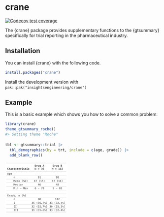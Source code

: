 
<!-- README.md is generated from README.Rmd. Please edit that file -->

# crane

<!-- badges: start -->

[![Codecov test
coverage](https://codecov.io/gh/insightsengineering/crane/graph/badge.svg)](https://app.codecov.io/gh/insightsengineering/crane)
<!-- badges: end -->

The {crane} package provides supplementary functions to the {gtsummary}
specifically for trial reporting in the pharmaceutical industry.

## Installation

You can install {crane} with the following code.

``` r
install.packages("crane")
```

Install the development version with
`pak::pak("insightsengineering/crane")`

## Example

This is a basic example which shows you how to solve a common problem:

``` r
library(crane)
theme_gtsummary_roche()
#> Setting theme "Roche"

tbl <- gtsummary::trial |>
  tbl_demographics(by = trt, include = c(age, grade)) |>
  add_blank_row()
```

<img src="man/figures/README-tbl_print_simple-1.png" width="40%" />
